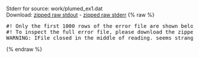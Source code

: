 Stderr for source:  work/plumed_ex1.dat   
Download: [zipped raw stdout](plumed_ex1.dat.plumed.stdout.txt.zip) - [zipped raw stderr](plumed_ex1.dat.plumed.stderr.txt.zip) 
{% raw %}
<pre>
#! Only the first 1000 rows of the error file are shown below
#! To inspect the full error file, please download the zipped raw stderr file above
WARNING: IFile closed in the middle of reading. seems strange!
</pre>
{% endraw %}
